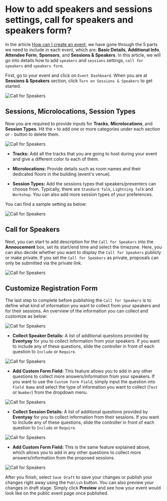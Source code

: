 # How to add speakers and sessions settings, call for speakers and speakers form?

In the article [How can I create an event](/event-setup/How-can-I-create-an-event?.md), we have gone through the 5 parts we need to include in each event, which are: **Basic Details**, **Additional Info**, **Attendee Form**, **Sponsors**, and **Sessions & Speakers**. In this article, we will go into details how to add `speakers` and `sessions` settings, `call for speakers` and `speakers form`.

First, go to your event and click on `Event Dashboard`. When you are at **Sessions & Speakers** section, click `Turn on Sessions & Speakers` to get started. 

![Call for Speakers](/images/How-to-add-speakers-and-sessions-settings-call-for-speakers-and-speakers-form1.png)

## Sessions, Microlocations, Session Types
Now you are required to provide inputs for **Tracks**, **Microlocations**, and **Session Types**. Hit the `+` to add one or more categories under each section or `-` button to delete them. 

![Call for Speakers](/images/How-to-add-speakers-and-sessions-settings-call-for-speakers-and-speakers-form2.png)

- **Tracks:**
Add all the tracks that you are going to host during your event and give a different color to each of them.

- **Microlocations:**
Provide details such as room names and their dedicated floors in the building (event's venue).

- **Session Types:**
Add the sessions types that speakers/presenters can choose from. Typically, there are `Standard Talk`, `Lightning Talk` and `Workshop`. You can also add more session types of your preferences. 

You can find a sample setting as below: 

![Call for Speakers](/images/How-to-add-speakers-and-sessions-settings-call-for-speakers-and-speakers-form3a.png)

## Call for Speakers 
Next, you can start to add  description for the `Call for Speakers` into the **Annoucement** box, set its start/end time and select the
timezone. Here, you can also decide whether you want to display the `Call for Speakers` publicly or make private. If you set the `Call
for Speakers` as private, proposals can only be submitted via the private link. 

![Call for Speakers](/images/How-to-add-speakers-and-sessions-settings-call-for-speakers-and-speakers-form4.png)

## Customize Registration Form
The last step to complete before publishing the `Call for Speakers` is to define what kind of information you want to collect from your speakers and for their sessions. An overview of the information you can collect and customize as below:

![Call for Speakers](/images/How-to-add-speakers-and-sessions-settings-call-for-speakers-and-speakers-form3.png)

- **Collect Speaker Details:**
A list of additional questions provided by **Eventyay** for you to collect information from your speakers. If you want to include any of these questions, slide the controller in front of each question to `Include` or `Require`.  

![Call for Speakers](/images/How-to-add-speakers-and-sessions-settings-call-for-speakers-and-speakers-form5.png)

- **Add Custom Form Field:** 
This feature allows you to add in any other questions to collect more answers/information from your speakers. If you want to use the `Custom Form Field`, simply input the question into `Field Name` and select the type of information you want to collect (`Text` or `Number`) from the dropdown menu. 

![Call for Speakers](/images/How-to-add-speakers-and-sessions-settings-call-for-speakers-and-speakers-form0.png)

- **Collect Session Details:**
A list of additional questions provided by **Eventyay** for you to collect information from their sessions. If you want to include any of these questions, slide the controller in front of each question to `Include` or `Require`.  

![Call for Speakers](/images/How-to-add-speakers-and-sessions-settings-call-for-speakers-and-speakers-form6.png)

- **Add Custom Form Field:** 
This is the same feature explained above, which allows you to add in any other questions to collect more answers/information from the proposed sessions.

![Call for Speakers](/images/How-to-add-speakers-and-sessions-settings-call-for-speakers-and-speakers-form0.png)

After you finish, select `Save Draft` to save your changes or publish your changes right away using the `Publish` button. You can also preview your changes in draft stage. Simply click **Preview** and see how your event would look like on the public event page once published.
